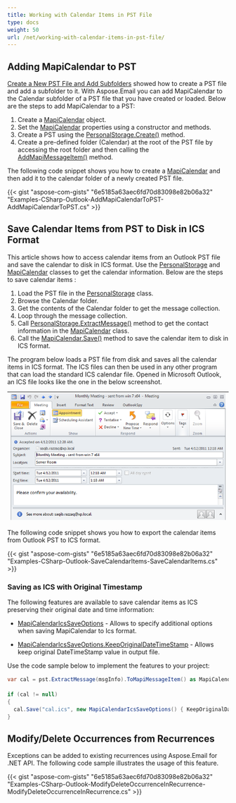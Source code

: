 ```yaml
---
title: Working with Calendar Items in PST File
type: docs
weight: 50
url: /net/working-with-calendar-items-in-pst-file/
---
```



## **Adding MapiCalendar to PST**

[Create a New PST File and Add Subfolders](https://docs.aspose.com/email/net/create-new-pst-add-sub-folders-and-messages/#creating-a-new-pst-file-and-add-subfolders) showed how to create a PST file and add a subfolder to it. With Aspose.Email you can add MapiCalendar to the Calendar subfolder of a PST file that you have created or loaded. Below are the steps to add MapiCalendar to a PST:

1. Create a [MapiCalendar](https://reference.aspose.com/email/net/aspose.email.mapi/mapicalendar/) object.
2. Set the [MapiCalendar](https://reference.aspose.com/email/net/aspose.email.mapi/mapicalendar/) properties using a constructor and methods.
3. Create a PST using the [PersonalStorage.Create()](https://reference.aspose.com/email/net/aspose.email.storage.pst/personalstorage/create/#create/) method.
4. Create a pre-defined folder (Calendar) at the root of the PST file by accessing the root folder and then calling the [AddMapiMessageItem()](https://reference.aspose.com/email/net/aspose.email.storage.pst/folderinfo/addmapimessageitem/#addmapimessageitem) method.

The following code snippet shows you how to create a [MapiCalendar](https://reference.aspose.com/email/net/aspose.email.mapi/mapicalendar/) and then add it to the calendar folder of a newly created PST file.

{{< gist "aspose-com-gists" "6e5185a63aec6fd70d83098e82b06a32" "Examples-CSharp-Outlook-AddMapiCalendarToPST-AddMapiCalendarToPST.cs" >}}

## **Save Calendar Items from PST to Disk in ICS Format**

This article shows how to access calendar items from an Outlook PST file and save the calendar to disk in ICS format. Use the [PersonalStorage](https://reference.aspose.com/email/net/aspose.email.storage.pst/personalstorage/) and [MapiCalendar](https://reference.aspose.com/email/net/aspose.email.mapi/mapicalendar/) classes to get the calendar information. Below are the steps to save calendar items :

1. Load the PST file in the [PersonalStorage](https://reference.aspose.com/email/net/aspose.email.storage.pst/personalstorage/) class.
1. Browse the Calendar folder.
1. Get the contents of the Calendar folder to get the message collection.
1. Loop through the message collection.
1. Call [PersonalStorage.ExtractMessage()](https://reference.aspose.com/email/net/aspose.email.storage.pst/personalstorage/extractmessage/#extractmessage/) method to get the contact information in the [MapiCalendar](https://reference.aspose.com/email/net/aspose.email.mapi/mapicalendar/) class.
1. Call the [MapiCalendar.Save()](https://reference.aspose.com/email/net/aspose.email.mapi/mapicalendar/save/#save/) method to save the calendar item to disk in ICS format.

The program below loads a PST file from disk and saves all the calendar items in ICS format. The ICS files can then be used in any other program that can load the standard ICS calendar file. Opened in Microsoft Outlook, an ICS file looks like the one in the below screenshot.

|![todo:image_alt_text](working-with-calendar-items-in-pst-file_1.png)|
| :- |
The following code snippet shows you how to export the calendar items from Outlook PST to ICS format.

{{< gist "aspose-com-gists" "6e5185a63aec6fd70d83098e82b06a32" "Examples-CSharp-Outlook-SaveCalendarItems-SaveCalendarItems.cs" >}}

### **Saving as ICS with Original Timestamp**

The following features are available to save calendar items as ICS preserving their original date and time information:

- [MapiCalendarIcsSaveOptions](https://reference.aspose.com/email/net/aspose.email.mapi/mapicalendaricssaveoptions/) - Allows to specify additional options when saving MapiCalendar to Ics format. 

- [MapiCalendarIcsSaveOptions.KeepOriginalDateTimeStamp](https://reference.aspose.com/email/net/aspose.email.mapi/mapicalendaricssaveoptions/keeporiginaldatetimestamp/) - Allows keep original DateTimeStamp value in output file.

Use the code sample below to implement the features to your project:

```cs
var cal = pst.ExtractMessage(msgInfo).ToMapiMessageItem() as MapiCalendar;

if (cal != null)
{
  cal.Save("cal.ics", new MapiCalendarIcsSaveOptions() { KeepOriginalDateTimeStamp = true});
}
```

## **Modify/Delete Occurrences from Recurrences**

Exceptions can be added to existing recurrences using Aspose.Email for .NET API. The following code sample illustrates the usage of this feature.

{{< gist "aspose-com-gists" "6e5185a63aec6fd70d83098e82b06a32" "Examples-CSharp-Outlook-ModifyDeleteOccurrenceInRecurrence-ModifyDeleteOccurrenceInRecurrence.cs" >}}

